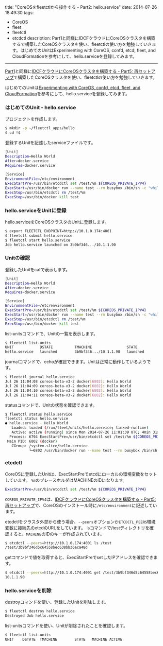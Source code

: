 title: "CoreOSをfleetctlから操作する - Part2: hello.service"
date: 2014-07-26 18:49:30
tags:
 - CoreOS
 - fleet
 - fleetctl
 - etcdctl
description: Part1と同様にIDCFクラウドにCoreOSクラスタを構築するで構築したCoreOSクラスタを使い、fleetctlの使い方を勉強していきます。はじめてのUnitはExperimenting with CoreOS, confd, etcd, fleet, and CloudFormationを参考にして、hello.serviceを登録してみます。
---

[Part1](/2014/07/25/coreos-fleetctl-endpoint-tunnell-options/)と同様に[IDCFクラウドにCoreOSクラスタを構築する - Part5: 再セットアップ](/2014/07/19/idcf-coreos-cluster-re-setting-up/)で構築したCoreOSクラスタを使い、fleetctlの使い方を勉強していきます。

はじめてのUnitは[Experimenting with CoreOS, confd, etcd, fleet, and CloudFormation](http://marceldegraaf.net/2014/04/24/experimenting-with-coreos-confd-etcd-fleet-and-cloudformation.html)を参考にして、hello.serviceを登録してみます。

<!-- more -->

### はじめてのUnit - hello.service

プロジェクトを作成します。

``` bash
$ mkdir -p ~/fleetctl_apps/hello
$ cd !$
```

登録するUnitを記述したserviceファイルです。

``` bash ~/fleetctl_apps/hello/hello.service
[Unit]
Description=Hello World
After=docker.service
Requires=docker.service
 
[Service]
EnvironmentFile=/etc/environment
ExecStartPre=/usr/bin/etcdctl set /test/%m ${COREOS_PRIVATE_IPV4}
ExecStart=/usr/bin/docker run --name test --rm busybox /bin/sh -c "while true; do echo Hello World; sleep 1; done"
ExecStop=/usr/bin/etcdctl rm /test/%m
ExecStop=/usr/bin/docker kill test
```

### hello.serviceをUnitに登録

hello.serviceをCoreOSクラスタのUnitに登録します。

``` bash
$ export FLEETCTL_ENDPOINT=http://10.1.0.174:4001
$ fleetctl submit hello.service
$ fleetctl start hello.service
Job hello.service launched on 3b9bf346.../10.1.1.90
```

### Unitの確認

登録したUnitをcatで表示します。

``` bash ~/fleetctl_apps/hello/hello.service
[Unit]
Description=Hello World
After=docker.service
Requires=docker.service

[Service]
EnvironmentFile=/etc/environment
ExecStartPre=/usr/bin/etcdctl set /test/%m ${COREOS_PRIVATE_IPV4}
ExecStart=/usr/bin/docker run --name test --rm busybox /bin/sh -c "while true; do echo Hello World; sleep 1; done"
ExecStop=/usr/bin/etcdctl rm /test/%m
ExecStop=/usr/bin/docker kill test
```

list-unitsコマンドで、Unitの一覧を表示します。

``` bash
$ fleetctl list-units
UNIT            DSTATE          TMACHINE                STATE           MACHINE                 ACTIVE
hello.service   launched        3b9bf346.../10.1.1.90   launched        3b9bf346.../10.1.1.90   active
```

journalコマンドで、echoが確認できます。Unitは正常に動作しているようです。

``` bash
$ fleetctl journal hello.service
Jul 26 11:04:08 coreos-beta-v3-2 docker[6802]: Hello World
Jul 26 11:04:09 coreos-beta-v3-2 docker[6802]: Hello World
Jul 26 11:04:10 coreos-beta-v3-2 docker[6802]: Hello World
Jul 26 11:04:11 coreos-beta-v3-2 docker[6802]: Hello World
```

statusコマンドで、Unitの状態を確認できます。

``` bash
$ fleetctl status hello.service
fleetctl status hello.service
● hello.service - Hello World
   Loaded: loaded (/run/fleet/units/hello.service; linked-runtime)
   Active: active (running) since Mon 2014-07-26 11:01:39 UTC; 4min 31s ago
  Process: 6794 ExecStartPre=/usr/bin/etcdctl set /test/%m ${COREOS_PRIVATE_IPV4} (code=exited, status=0/SUCCESS)
 Main PID: 6802 (docker)
   CGroup: /system.slice/hello.service
           └─6802 /usr/bin/docker run --name test --rm busybox /bin/sh -c while true; do echo Hello World; sleep 1; done
```


### etcdctl

CoreOSに登録したUnitは、ExecStartPreでetcdにローカルの環境変数をセットしています。
`%m`のプレースホルダはMACHINEのIDになります。

``` bash ~/fleetctl_apps/hello/hello.service
ExecStartPre=/usr/bin/etcdctl set /test/%m ${COREOS_PRIVATE_IPV4}
```

`COREOS_PRIVATE_IPV4`は、[IDCFクラウドにCoreOSクラスタを構築する - Part5: 再セットアップ](/2014/07/19/idcf-coreos-cluster-re-setting-up/)で、CoreOSのインストール時に`/etc/environment`に記述しています。


etcdctlをクラスタ外部から使う場合、`--peers`オプションか`ETCDCTL_PEERS`環境変数に接続先のetcdのURLをしています。
lsコマンドで/testディレクトリを確認すると、`MACHINE`のIDのキーが作成されています。

``` bash
$ etcdctl --peers=http://10.1.0.174:4001 ls /test
/test/3b9bf346d5c64558bec638bb36aca48d
```

getコマンドで値を取得すると、ExecStartPreでsetしたIPアドレスを確認できます。

``` bash
$ etcdctl --peers=http://10.1.0.174:4001 get /test/3b9bf346d5c64558bec638bb36aca48d
10.1.1.90
```

### hello.serviceを削除

destroyコマンドを使い、登録したUnitを削除します。

``` bash
$ fleetctl destroy hello.service
Destroyed Job hello.service
```

list-unitsコマンドを使い、Unitが削除されたことを確認します。

``` bash
$ fleetctl list-units
UNIT    DSTATE  TMACHINE        STATE   MACHINE ACTIVE
```

